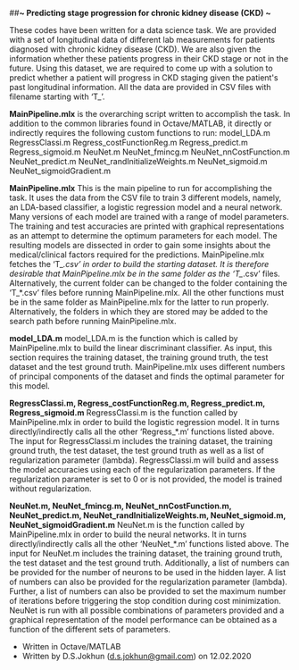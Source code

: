 ##**~ Predicting stage progression for chronic kidney disease (CKD) ~**

These codes have been written for a data science task. We are provided with a set of longitudinal data of different lab measurements for patients diagnosed with chronic kidney disease (CKD). We are also given the information whether these patients progress in their CKD stage or not in the future. Using this dataset, we are required to come up with a solution to predict whether a patient will progress in CKD staging given the patient's past longitudinal information. All the data are provided in CSV files with filename starting with ‘T_’.

**MainPipeline.mlx** is the overarching script written to accomplish the task. In addition to the common libraries found in Octave/MATLAB, it directly or indirectly requires the following custom functions to run:
model_LDA.m
RegressClassi.m
Regress_costFunctionReg.m
Regress_predict.m
Regress_sigmoid.m
NeuNet.m
NeuNet_fmincg.m
NeuNet_nnCostFunction.m
NeuNet_predict.m
NeuNet_randInitializeWeights.m
NeuNet_sigmoid.m
NeuNet_sigmoidGradient.m


**MainPipeline.mlx**
This is the main pipeline to run for accomplishing the task. It uses the data from the CSV file to train 3 different models, namely, an LDA-based classifier, a logistic regression model and a neural network. Many versions of each model are trained with a range of model parameters. The training and test accuracies are printed with graphical representations as an attempt to determine the optimum parameters for each model. The resulting models are dissected in order to gain some insights about the medical/clinical factors required for the predictions.
MainPipeline.mlx fetches the ‘T_*.csv’ in order to build the starting dataset. It is therefore desirable that MainPipeline.mlx be in the same folder as the ‘T_*.csv’ files. Alternatively, the current folder can be changed to the folder containing the ‘T_*.csv’ files before running MainPipeline.mlx.
All the other functions must be in the same folder as MainPipeline.mlx for the latter to run properly. Alternatively, the folders in which they are stored may be added to the search path before running MainPipeline.mlx.

**model_LDA.m**
model_LDA.m is the function which is called by MainPipeline.mlx to build the linear discriminant classifier. As input, this section requires the training dataset, the training ground truth, the test dataset and the test ground truth. MainPipeline.mlx uses different numbers of principal components of the dataset and finds the optimal parameter for this model.

**RegressClassi.m, Regress_costFunctionReg.m, Regress_predict.m, Regress_sigmoid.m**
RegressClassi.m is the function called by MainPipeline.mlx in order to build the logistic regression model. It in turns directly/indirectly calls all the other ‘Regress_*.m’ functions listed above. The input for RegressClassi.m includes the training dataset, the training ground truth, the test dataset, the test ground truth as well as a list of regularization parameter (lambda). RegressClassi.m will build and assess the model accuracies using each of the regularization parameters. If the regularization parameter is set to 0 or is not provided, the model is trained without regularization. 

**NeuNet.m, NeuNet_fmincg.m, NeuNet_nnCostFunction.m, NeuNet_predict.m, NeuNet_randInitializeWeights.m, NeuNet_sigmoid.m, NeuNet_sigmoidGradient.m**
NeuNet.m is the function called by MainPipeline.mlx in order to build the neural networks. It in turns directly/indirectly calls all the other ‘NeuNet_*.m’ functions listed above. The input for NeuNet.m includes the training dataset, the training ground truth, the test dataset and the test ground truth. Additionally, a list of numbers can be provided for the number of neurons to be used in the hidden layer. A list of numbers can also be provided for the regularization parameter (lambda). Further, a list of numbers can also be provided to set the maximum number of iterations before triggering the stop condition during cost minimization. NeuNet is run with all possible combinations of parameters provided and a graphical representation of the model performance can be obtained as a function of the different sets of parameters.

-	Written in Octave/MATLAB
-	Written by D.S.Jokhun (d.s.jokhun@gmail.com) on 12.02.2020
